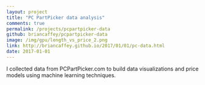 ```yaml
---
layout: project
title: "PC PartPicker data analysis"
comments: true
permalink: /projects/pcpartpicker-data
github: briancaffey/pcpartpicker-data
image: /img/gpu/length_vs_price_2.png
link: http://briancaffey.github.io/2017/01/01/pc-data.html
date: 2017-01-01
---
```


I collected data from PCPartPicker.com to build data visualizations and price models using machine learning techniques.
